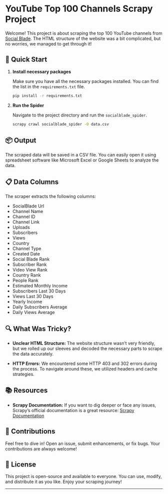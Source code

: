 # YouTube Top 100 Channels Scrapy Project

Welcome! This project is about scraping the top 100 YouTube channels from [Social Blade](https://socialblade.com/youtube/top/100). The HTML structure of the website was a bit complicated, but no worries, we managed to get through it!

## 🚀 Quick Start

1. **Install necessary packages**

    Make sure you have all the necessary packages installed. You can find the list in the `requirements.txt` file.

    ```bash
    pip install -r requirements.txt
    ```

2. **Run the Spider**

    Navigate to the project directory and run the `socialblade_spider`.

    ```bash
    scrapy crawl socialblade_spider -O data.csv
    ```

## 📦 Output

The scraped data will be saved in a CSV file. You can easily open it using spreadsheet software like Microsoft Excel or Google Sheets to analyze the data.
## 📋 Data Columns

The scraper extracts the following columns:

- SocialBlade Url
- Channel Name
- Channel ID
- Channel Link
- Uploads
- Subscribers
- Views
- Country
- Channel Type
- Created Date
- Social Blade Rank
- Subscriber Rank
- Video View Rank
- Country Rank
- People Rank
- Estimated Monthly Income
- Subscribers Last 30 Days
- Views Last 30 Days
- Yearly Income
- Daily Subscribers Average
- Daily Views Average

## 🔍 What Was Tricky?

- **Unclear HTML Structure:** The website structure wasn’t very friendly, but we rolled up our sleeves and decoded the necessary parts to scrape the data accurately.

- **HTTP Errors:** We encountered some HTTP 403 and 302 errors during the process. To navigate around these, we utilized headers and cache strategies.

## 📚 Resources

- **Scrapy Documentation:** If you want to dig deeper or face any issues, Scrapy’s official documentation is a great resource: [Scrapy Documentation](https://docs.scrapy.org/en/latest/)

## 🙌 Contributions

Feel free to dive in! Open an issue, submit enhancements, or fix bugs. Your contributions are always welcome!

## 📃 License

This project is open-source and available to everyone. You can use, modify, and distribute it as you like. Enjoy your scraping journey!

---
